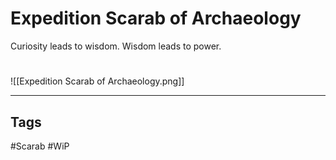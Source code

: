 # Expedition Scarab of Archaeology
Curiosity leads to wisdom. Wisdom leads to power.

#
![[Expedition Scarab of Archaeology.png]]

---
## Tags
#Scarab
#WiP 